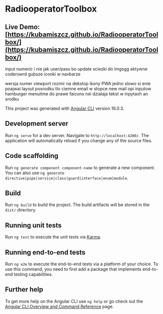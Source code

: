 # RadiooperatorToolbox
## Live Demo: [https://kubamiszcz.github.io/RadiooperatorToolbox/](https://kubamiszcz.github.io/RadiooperatorToolbox/)


input numeric i nie jak user/pass bo
update sciezki do imgsgg
aktywne coderowrd gubsze
iconki w navbarze



wersja numer
viewport rozmir na dekstop
ikony PWA
jedno slowo si enie poajwai
layout posrodku
tlo ciemne
email w stopce new mail
opi inputow
hamburger menuitme do prawe
faicons nei dzialaja
tekst w inpytaxh an srodku


This project was generated with [Angular CLI](https://github.com/angular/angular-cli) version 16.0.3.

## Development server

Run `ng serve` for a dev server. Navigate to `http://localhost:4200/`. The application will automatically reload if you change any of the source files.

## Code scaffolding

Run `ng generate component component-name` to generate a new component. You can also use `ng generate directive|pipe|service|class|guard|interface|enum|module`.

## Build

Run `ng build` to build the project. The build artifacts will be stored in the `dist/` directory.

## Running unit tests

Run `ng test` to execute the unit tests via [Karma](https://karma-runner.github.io).

## Running end-to-end tests

Run `ng e2e` to execute the end-to-end tests via a platform of your choice. To use this command, you need to first add a package that implements end-to-end testing capabilities.

## Further help

To get more help on the Angular CLI use `ng help` or go check out the [Angular CLI Overview and Command Reference](https://angular.io/cli) page.
